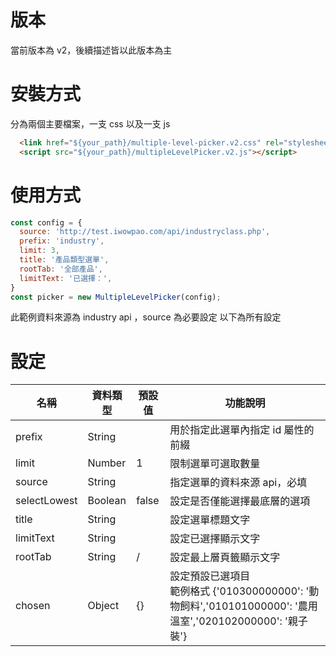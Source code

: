 # 版本
當前版本為 v2，後續描述皆以此版本為主

# 安裝方式
分為兩個主要檔案，一支 css 以及一支 js
```html
  <link href="${your_path}/multiple-level-picker.v2.css" rel="stylesheet" />
  <script src="${your_path}/multipleLevelPicker.v2.js"></script>
```

# 使用方式
```javascript
const config = {
  source: 'http://test.iwowpao.com/api/industryclass.php',
  prefix: 'industry',
  limit: 3,
  title: '產品類型選單',
  rootTab: '全部產品',
  limitText: '已選擇：',
}
const picker = new MultipleLevelPicker(config);
```
此範例資料來源為 industry api ，source 為必要設定
以下為所有設定

# 設定
| 名稱 | 資料類型 | 預設值 | 功能說明 |
| --- | --- | --- | --- |
| prefix | String |  | 用於指定此選單內指定 id 屬性的前綴 |
| limit  | Number | 1 | 限制選單可選取數量 |
| source | String |  | 指定選單的資料來源 api，必填 |
| selectLowest | Boolean | false | 設定是否僅能選擇最底層的選項 |
| title | String |  | 設定選單標題文字 |
| limitText | String |  | 設定已選擇顯示文字 |
| rootTab | String | / | 設定最上層頁籤顯示文字 |
|  chosen | Object | {} | 設定預設已選項目<br/>範例格式 {'010300000000': '動物飼料','010101000000': '農用溫室','020102000000': '親子裝'} |


